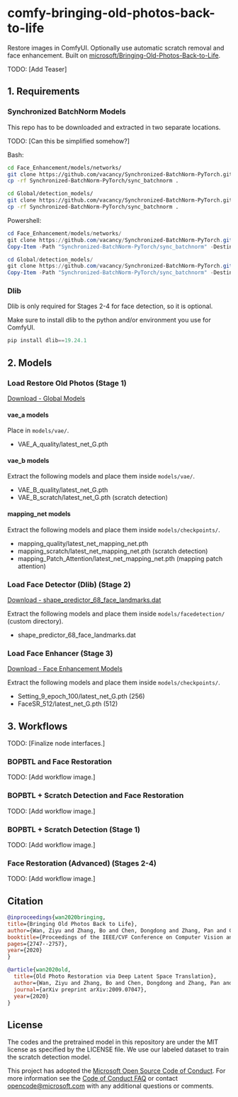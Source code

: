 # comfy-bringing-old-photos-back-to-life

Restore images in ComfyUI. Optionally use automatic scratch removal and face enhancement. Built on [microsoft/Bringing-Old-Photos-Back-to-Life](https://github.com/microsoft/Bringing-Old-Photos-Back-to-Life).

TODO: [Add Teaser]

## 1. Requirements

### Synchronized BatchNorm Models

This repo has to be downloaded and extracted in two separate locations.

TODO: [Can this be simplified somehow?]

Bash:

```bash
cd Face_Enhancement/models/networks/
git clone https://github.com/vacancy/Synchronized-BatchNorm-PyTorch.git
cp -rf Synchronized-BatchNorm-PyTorch/sync_batchnorm .
```

```bash
cd Global/detection_models/
git clone https://github.com/vacancy/Synchronized-BatchNorm-PyTorch.git
cp -rf Synchronized-BatchNorm-PyTorch/sync_batchnorm .
```

Powershell:

```powershell
cd Face_Enhancement/models/networks/
git clone https://github.com/vacancy/Synchronized-BatchNorm-PyTorch.git
Copy-Item -Path "Synchronized-BatchNorm-PyTorch/sync_batchnorm" -Destination . -Recurse -Force
```

```powershell
cd Global/detection_models/
git clone https://github.com/vacancy/Synchronized-BatchNorm-PyTorch.git
Copy-Item -Path "Synchronized-BatchNorm-PyTorch/sync_batchnorm" -Destination . -Recurse -Force
```

### Dlib

Dlib is only required for Stages 2-4 for face detection, so it is optional.

Make sure to install dlib to the python and/or environment you use for ComfyUI.

```python
pip install dlib==19.24.1
```

## 2. Models

### Load Restore Old Photos (Stage 1)

[Download - Global Models](https://facevc.blob.core.windows.net/zhanbo/old_photo/pretrain/Global/checkpoints.zip)

#### vae_a models

Place in `models/vae/`.

- VAE_A_quality/latest_net_G.pth

#### vae_b models

Extract the following models and place them inside `models/vae/`.

- VAE_B_quality/latest_net_G.pth
- VAE_B_scratch/latest_net_G.pth (scratch detection)

#### mapping_net models

Extract the following models and place them inside `models/checkpoints/`.

- mapping_quality/latest_net_mapping_net.pth
- mapping_scratch/latest_net_mapping_net.pth (scratch detection)
- mapping_Patch_Attention/latest_net_mapping_net.pth (mapping patch attention)

### Load Face Detector (Dlib) (Stage 2)

[Download - shape_predictor_68_face_landmarks.dat](http://dlib.net/files/shape_predictor_68_face_landmarks.dat.bz2)

Extract the following models and place them inside `models/facedetection/` (custom directory).

- shape_predictor_68_face_landmarks.dat

### Load Face Enhancer (Stage 3)

[Download - Face Enhancement Models](https://facevc.blob.core.windows.net/zhanbo/old_photo/pretrain/Face_Enhancement/checkpoints.zip)

Extract the following models and place them inside `models/checkpoints/`.

- Setting_9_epoch_100/latest_net_G.pth (256)
- FaceSR_512/latest_net_G.pth (512)

## 3. Workflows

TODO: [Finalize node interfaces.]

### BOPBTL and Face Restoration

TODO: [Add workflow image.]

### BOPBTL + Scratch Detection and Face Restoration

TODO: [Add workflow image.]

### BOPBTL + Scratch Detection (Stage 1)

TODO: [Add workflow image.]

### Face Restoration (Advanced) (Stages 2-4)

TODO: [Add workflow image.]

## Citation

```bibtex
@inproceedings{wan2020bringing,
title={Bringing Old Photos Back to Life},
author={Wan, Ziyu and Zhang, Bo and Chen, Dongdong and Zhang, Pan and Chen, Dong and Liao, Jing and Wen, Fang},
booktitle={Proceedings of the IEEE/CVF Conference on Computer Vision and Pattern Recognition},
pages={2747--2757},
year={2020}
}
```

```bibtex
@article{wan2020old,
  title={Old Photo Restoration via Deep Latent Space Translation},
  author={Wan, Ziyu and Zhang, Bo and Chen, Dongdong and Zhang, Pan and Chen, Dong and Liao, Jing and Wen, Fang},
  journal={arXiv preprint arXiv:2009.07047},
  year={2020}
}
```

## License

The codes and the pretrained model in this repository are under the MIT license as specified by the LICENSE file. We use our labeled dataset to train the scratch detection model.

This project has adopted the [Microsoft Open Source Code of Conduct](https://opensource.microsoft.com/codeofconduct/). For more information see the [Code of Conduct FAQ](https://opensource.microsoft.com/codeofconduct/faq/) or contact [opencode@microsoft.com](mailto:opencode@microsoft.com) with any additional questions or comments.
